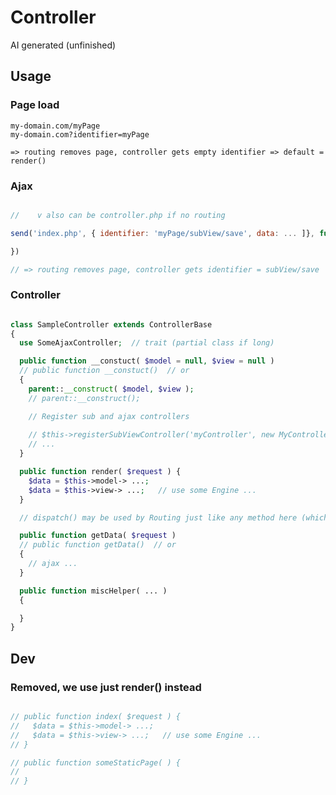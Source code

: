 # Controller

AI generated (unfinished)


Usage
----------------------------------------------------------

### Page load

```
my-domain.com/myPage
my-domain.com?identifier=myPage

=> routing removes page, controller gets empty identifier => default = render()
```


### Ajax

```javascript

//    v also can be controller.php if no routing

send('index.php', { identifier: 'myPage/subView/save', data: ... ]}, function( result, data ) {

})

// => routing removes page, controller gets identifier = subView/save
```


### Controller

```php

class SampleController extends ControllerBase
{
  use SomeAjaxController;  // trait (partial class if long)

  public function __constuct( $model = null, $view = null )
  // public function __constuct()  // or
  {
    parent::__construct( $model, $view );
    // parent::__construct();

    // Register sub and ajax controllers
    
    // $this->registerSubViewController('myController', new MyController());
    // ...
  }

  public function render( $request ) {
    $data = $this->model-> ...;
    $data = $this->view-> ...;   // use some Engine ...
  }

  // dispatch() may be used by Routing just like any method here (which handles sub controllers)

  public function getData( $request )
  // public function getData()  // or
  {
    // ajax ...
  }

  public function miscHelper( ... )
  {

  }
}
```


Dev
----------------------------------------------------------

### Removed, we use just render() instead

```php

// public function index( $request ) {
//   $data = $this->model-> ...;
//   $data = $this->view-> ...;   // use some Engine ...
// }

// public function someStaticPage( ) {
// 
// }
```
